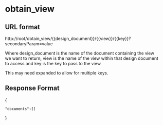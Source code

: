 # obtain_view

## URL format

http://root/obtain_view/{{design_document}}/{{view}}/{{key}}?secondaryParam=value

Where design_document is the name of the document containing the view we want to return,
view is the name of the view within that design document to access and key is the key to pass to the view.

This may need expanded to allow for multiple keys.

## Response Format

{

    "documents":[]

}
